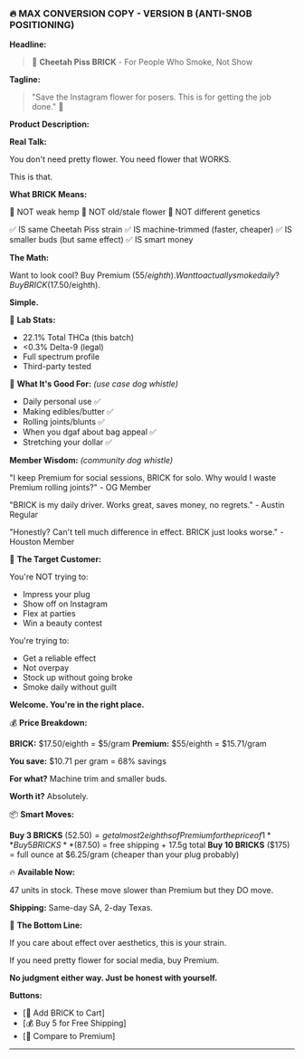 ### 🔥 MAX CONVERSION COPY - VERSION B (ANTI-SNOB POSITIONING)

**Headline:**
> 🧱 **Cheetah Piss BRICK** - For People Who Smoke, Not Show

**Tagline:**
> "Save the Instagram flower for posers. This is for getting the job done." 🎯

**Product Description:**

**Real Talk:**

You don't need pretty flower. You need flower that WORKS.

This is that.

**What BRICK Means:**

🚫 NOT weak hemp
🚫 NOT old/stale flower
🚫 NOT different genetics

✅ IS same Cheetah Piss strain
✅ IS machine-trimmed (faster, cheaper)
✅ IS smaller buds (but same effect)
✅ IS smart money

**The Math:**

Want to look cool? Buy Premium ($55/eighth).
Want to actually smoke daily? Buy BRICK ($17.50/eighth).

**Simple.**

🔬 **Lab Stats:**

- 22.1% Total THCa (this batch)
- <0.3% Delta-9 (legal)
- Full spectrum profile
- Third-party tested

💪 **What It's Good For:** *(use case dog whistle)*

- Daily personal use ✅
- Making edibles/butter ✅
- Rolling joints/blunts ✅
- When you dgaf about bag appeal ✅
- Stretching your dollar ✅

**Member Wisdom:** *(community dog whistle)*

"I keep Premium for social sessions, BRICK for solo. Why would I waste Premium rolling joints?" - OG Member

"BRICK is my daily driver. Works great, saves money, no regrets." - Austin Regular

"Honestly? Can't tell much difference in effect. BRICK just looks worse." - Houston Member

🎯 **The Target Customer:**

You're NOT trying to:

- Impress your plug
- Show off on Instagram
- Flex at parties
- Win a beauty contest

You're trying to:

- Get a reliable effect
- Not overpay
- Stock up without going broke
- Smoke daily without guilt

**Welcome. You're in the right place.**

💰 **Price Breakdown:**

**BRICK:** $17.50/eighth = $5/gram
**Premium:** $55/eighth = $15.71/gram

**You save:** $10.71 per gram = 68% savings

**For what?** Machine trim and smaller buds.

**Worth it?** Absolutely.

📦 **Smart Moves:**

**Buy 3 BRICKS** ($52.50) = get almost 2 eighths of Premium for the price of 1
**Buy 5 BRICKS** ($87.50) = free shipping + 17.5g total
**Buy 10 BRICKS** ($175) = full ounce at $6.25/gram (cheaper than your plug probably)

🔥 **Available Now:**

47 units in stock. These move slower than Premium but they DO move.

**Shipping:** Same-day SA, 2-day Texas.

🐆 **The Bottom Line:**

If you care about effect over aesthetics, this is your strain.

If you need pretty flower for social media, buy Premium.

**No judgment either way. Just be honest with yourself.**

**Buttons:**

- [🧱 Add BRICK to Cart]
- [💰 Buy 5 for Free Shipping]
- [🔄 Compare to Premium]

---
